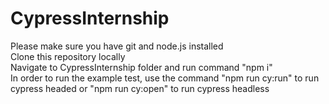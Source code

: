 # CypressInternship

Please make sure you have git and node.js installed<br>
Clone this repository locally<br>
Navigate to CypressInternship folder and run command "npm i"<br>
In order to run the example test, use the command "npm run cy:run" to run cypress headed or "npm run cy:open" to run cypress headless<br>
